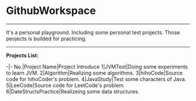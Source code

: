# GithubWorkspace #

----------
It's a personal playground. Including some personal test projects. Those peojects is builded for practicing.

----------
**Projects List:**

-|-
No.|Project Name|Project Introduce
1|JVMTest|Doing some experiments to learn JVM.
2|Algorithm|Realizing some algorithms.
3|hihoCode|Source code for hihoCoder's problem.
4|JavaStudy|Test some characters of Java.
5|LeeCode|Source code for LeetCode's problem.
6|DateStructsPractice|Realizeing some data structures.